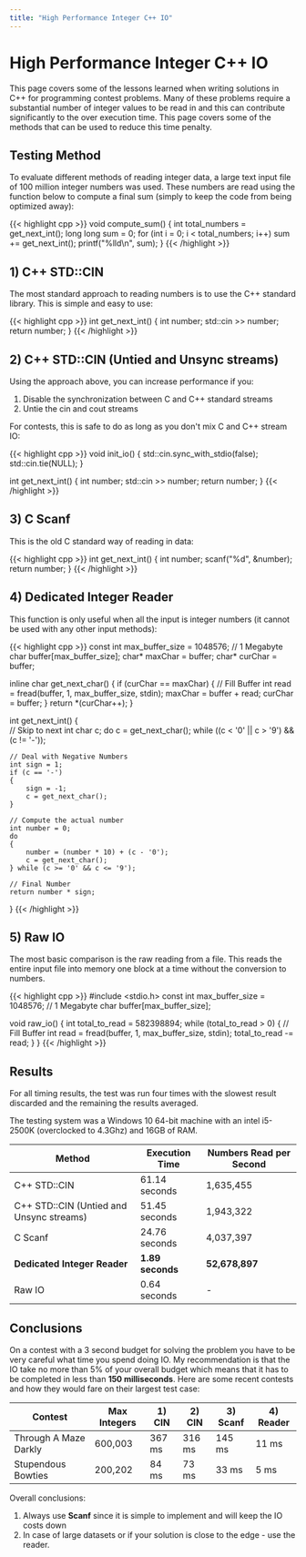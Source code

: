 ```yaml
---
title: "High Performance Integer C++ IO"
---
```


# High Performance Integer C++ IO

This page covers some of the lessons learned when writing solutions in C++ for programming contest problems. Many of these problems require a substantial number of integer values to be read in and this can contribute significantly to the over execution time. This page covers some of the methods that can be used to reduce this time penalty.

## Testing Method

To evaluate different methods of reading integer data, a large text input file of 100 million integer numbers was used. These numbers are read using the function below to compute a final sum (simply to keep the code from being optimized away):

{{< highlight cpp >}}
void compute_sum()
{
    int total_numbers = get_next_int();
    long long sum = 0;
    for (int i = 0; i < total_numbers; i++)
        sum += get_next_int();
    printf("%lld\n", sum);
}
{{< /highlight >}}

## 1) C++ STD::CIN

The most standard approach to reading numbers is to use the C++ standard library. This is simple and easy to use:

{{< highlight cpp >}}
int get_next_int()
{
    int number;
    std::cin >> number;
    return number;
}
{{< /highlight >}}

## 2) C++ STD::CIN (Untied and Unsync streams)

Using the approach above, you can increase performance if you:

1.  Disable the synchronization between C and C++ standard streams
2.  Untie the cin and cout streams

For contests, this is safe to do as long as you don't mix C and C++ stream IO:

{{< highlight cpp >}}
void init_io()
{
    std::cin.sync_with_stdio(false);
    std::cin.tie(NULL);
}

int get_next_int()
{
    int number;
    std::cin >> number;
    return number;
}
{{< /highlight >}}

## 3) C Scanf

This is the old C standard way of reading in data:

{{< highlight cpp >}}
int get_next_int()
{
    int number;
    scanf("%d", &number);
    return number;
}
{{< /highlight >}}

## 4) Dedicated Integer Reader

This function is only useful when all the input is integer numbers (it cannot be used with any other input methods):

{{< highlight cpp >}}
const int max_buffer_size = 1048576; // 1 Megabyte
char buffer[max_buffer_size];
char* maxChar = buffer;
char* curChar = buffer;
 
inline char get_next_char()
{
    if (curChar == maxChar)
    {
        // Fill Buffer
        int read = fread(buffer, 1, max_buffer_size, stdin);
        maxChar = buffer + read;
        curChar = buffer;
    }
    return *(curChar++);
}

int get_next_int()
{  
    // Skip to next int
    char c;
    do
        c = get_next_char();
    while ((c < '0' || c > '9') && (c != '-'));
 
    // Deal with Negative Numbers
    int sign = 1;
    if (c == '-')
    {
        sign = -1;
        c = get_next_char();
    }
 
    // Compute the actual number
    int number = 0;
    do
    {
        number = (number * 10) + (c - '0');
        c = get_next_char();
    } while (c >= '0' && c <= '9');
 
    // Final Number
    return number * sign;
}
{{< /highlight >}}

## 5) Raw IO

The most basic comparison is the raw reading from a file. This reads the entire input file into memory one block at a time without the conversion to numbers.

{{< highlight cpp >}}
#include <stdio.h>
const int max_buffer_size = 1048576; // 1 Megabyte
char buffer[max_buffer_size];

void raw_io()
{
    int total_to_read = 582398894;
    while (total_to_read > 0)
    {
        // Fill Buffer
        int read = fread(buffer, 1, max_buffer_size, stdin);
        total_to_read -= read;
    }
}
{{< /highlight >}}

## Results

For all timing results, the test was run four times with the slowest result discarded and the remaining the results averaged.

The testing system was a Windows 10 64-bit machine with an intel i5-2500K (overclocked to 4.3Ghz) and 16GB of RAM.

| Method                                   | Execution Time   | Numbers Read per Second |
|------------------------------------------|------------------|-------------------------|
| C++ STD::CIN                             | 61.14 seconds    | 1,635,455               |
| C++ STD::CIN (Untied and Unsync streams) | 51.45 seconds    | 1,943,322               |
| C Scanf                                  | 24.76 seconds    | 4,037,397               |
| **Dedicated Integer Reader**             | **1.89 seconds** | **52,678,897**          |
| Raw IO                                   | 0.64 seconds     | -                       |

## Conclusions

On a contest with a 3 second budget for solving the problem you have to be very careful what time you spend doing IO. My recommendation is that the IO take no more than 5% of your overall budget which means that it has to be completed in less than **150 milliseconds**. Here are some recent contests and how they would fare on their largest test case:

| Contest               | Max Integers | 1) CIN | 2) CIN | 3) Scanf | 4) Reader |
|-----------------------|--------------|--------|--------|----------|-----------|
| Through A Maze Darkly | 600,003      | 367 ms | 316 ms | 145 ms   | 11 ms     |
| Stupendous Bowties    | 200,202      | 84 ms  | 73 ms  | 33 ms    | 5 ms      |

Overall conclusions:

1.  Always use **Scanf** since it is simple to implement and will keep the IO costs down
2.  In case of large datasets or if your solution is close to the edge - use the reader.